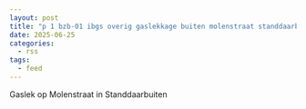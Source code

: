 ```yaml
---
layout: post
title: "p 1 bzb-01 ibgs overig gaslekkage buiten molenstraat standdaarbuiten 201135 203093"
date: 2025-06-25
categories: 
  - rss
tags: 
  - feed
---
```


Gaslek op Molenstraat in Standdaarbuiten
